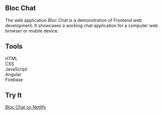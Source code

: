 ## Bloc Chat

The web application Bloc Chat is a demonstration of Frontend web development. It showcases a working chat application for a computer web browser or mobile device.

## Tools

HTML<br/>
CSS<br/>
JavaScript<br/>
Angular<br/>
Firebase

## Try It

<a href="http://bloc-chat-realtimschmidt.netlify.com/">Bloc Chat on Netlify</a>
